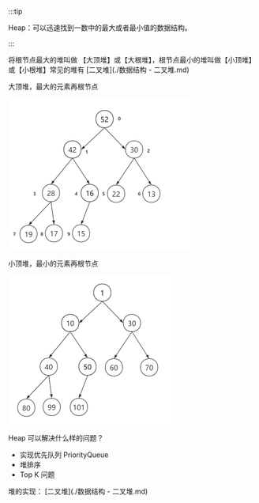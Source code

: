 

:::tip

Heap：可以迅速找到一数中的最大或者最小值的数据结构。

:::



将根节点最大的堆叫做 【大顶堆】或【大根堆】，根节点最小的堆叫做【小顶堆】或【小根堆】常见的堆有 [二叉堆](./数据结构 - 二叉堆.md)



大顶堆，最大的元素再根节点

<img src="../.vuepress/public/image-20200326092436423.png" alt="image-20200326092436423" style="zoom:50%;" />

小顶堆，最小的元素再根节点

<img src="../.vuepress/public/image-20200326092604249.png" alt="image-20200326092604249" style="zoom:50%;" />



Heap 可以解决什么样的问题？

- 实现优先队列 PriorityQueue
- 堆排序
- Top K 问题



堆的实现： [二叉堆](./数据结构 - 二叉堆.md)

